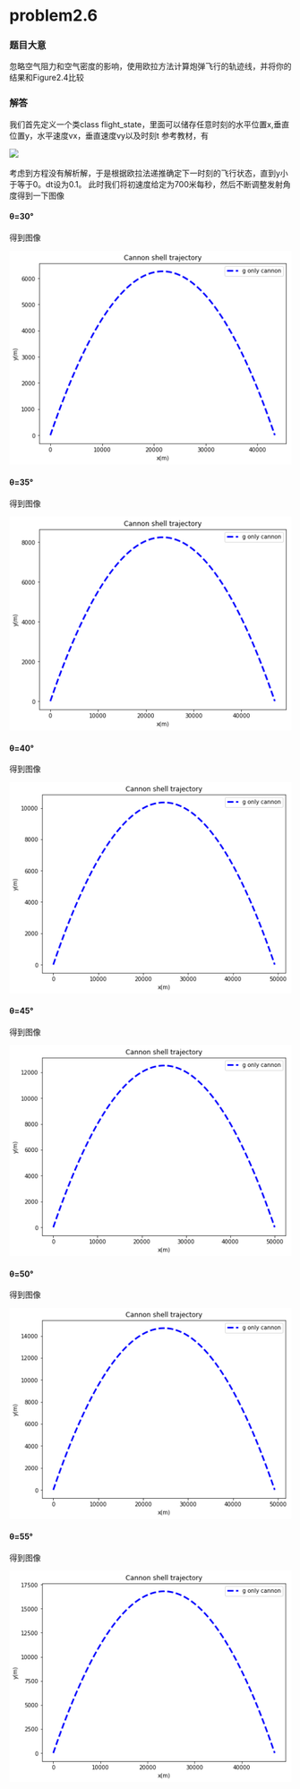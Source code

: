 # problem2.6
### 题目大意
忽略空气阻力和空气密度的影响，使用欧拉方法计算炮弹飞行的轨迹线，并将你的结果和Figure2.4比较
### 解答
我们首先定义一个类class flight_state，里面可以储存任意时刻的水平位置x,垂直位置y，水平速度vx，垂直速度vy以及时刻t
参考教材，有

![](https://github.com/zhaozhanyi0804/computationalphysics_N2015301020052/blob/master/Homework_5/5-3.jpg)
 
 考虑到方程没有解析解，于是根据欧拉法递推确定下一时刻的飞行状态，直到y小于等于0。dt设为0.1。
此时我们将初速度给定为700米每秒，然后不断调整发射角度得到一下图像
#### θ=30°
得到图像

![](https://github.com/zhangsheng999/1111/blob/master/1.png)

#### θ=35°
得到图像

![](https://github.com/zhangsheng999/1111/blob/master/2.png)

#### θ=40°
得到图像

![](https://github.com/zhangsheng999/1111/blob/master/3.png)

#### θ=45°
得到图像

![](https://github.com/zhangsheng999/1111/blob/master/4.png)

#### θ=50°
得到图像

![](https://github.com/zhangsheng999/1111/blob/master/5.png)

#### θ=55° 
得到图像

![](https://github.com/zhangsheng999/1111/blob/master/6.png)
